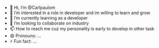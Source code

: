 - 👋 Hi, I’m @Carlpaulom
- 👀 I’m interested in a role in developer and im willing to learn and grow 
- 🌱 I’m currently learning as a developer 
- 💞️ I’m looking to collaborate on industry 
- 📫 How to reach me cuz my personality is early to develop in other task 
- 😄 Pronouns: ...
- ⚡ Fun fact: ...

<!---
Carlpaulom/Carlpaulom is a ✨ special ✨ repository because its `README.md` (this file) appears on your GitHub profile.
You can click the Preview link to take a look at your changes.
--->
